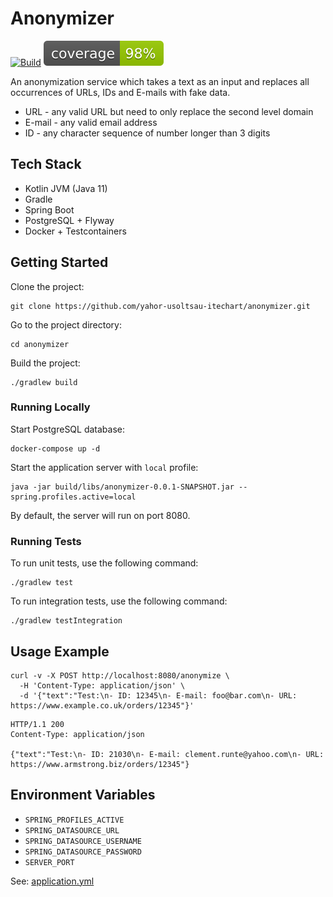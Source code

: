 # Anonymizer

[![Build](https://github.com/yahor-usoltsau-itechart/anonymizer/actions/workflows/build.yml/badge.svg)](https://github.com/yahor-usoltsau-itechart/anonymizer/actions/workflows/build.yml)
[![Coverage](.github/badges/jacoco.svg)](https://github.com/yahor-usoltsau-itechart/anonymizer/actions/workflows/build.yml)

An anonymization service which takes a text as an input and replaces all occurrences of URLs, IDs and E-mails with fake
data.

- URL - any valid URL but need to only replace the second level domain
- E-mail - any valid email address
- ID - any character sequence of number longer than 3 digits

## Tech Stack

- Kotlin JVM (Java 11)
- Gradle
- Spring Boot
- PostgreSQL + Flyway
- Docker + Testcontainers

## Getting Started

Clone the project:

```shell
git clone https://github.com/yahor-usoltsau-itechart/anonymizer.git
```

Go to the project directory:

```shell
cd anonymizer
```

Build the project:

```shell
./gradlew build
```

### Running Locally

Start PostgreSQL database:

```shell
docker-compose up -d
```

Start the application server with `local` profile:

```shell
java -jar build/libs/anonymizer-0.0.1-SNAPSHOT.jar --spring.profiles.active=local
```

By default, the server will run on port 8080.

### Running Tests

To run unit tests, use the following command:

```shell
./gradlew test
```

To run integration tests, use the following command:

```shell
./gradlew testIntegration
```

## Usage Example

```shell
curl -v -X POST http://localhost:8080/anonymize \
  -H 'Content-Type: application/json' \
  -d '{"text":"Test:\n- ID: 12345\n- E-mail: foo@bar.com\n- URL: https://www.example.co.uk/orders/12345"}'
```

```http
HTTP/1.1 200 
Content-Type: application/json

{"text":"Test:\n- ID: 21030\n- E-mail: clement.runte@yahoo.com\n- URL: https://www.armstrong.biz/orders/12345"}
```

## Environment Variables

- `SPRING_PROFILES_ACTIVE`
- `SPRING_DATASOURCE_URL`
- `SPRING_DATASOURCE_USERNAME`
- `SPRING_DATASOURCE_PASSWORD`
- `SERVER_PORT`

See: [application.yml](src/main/resources/application.yml)
